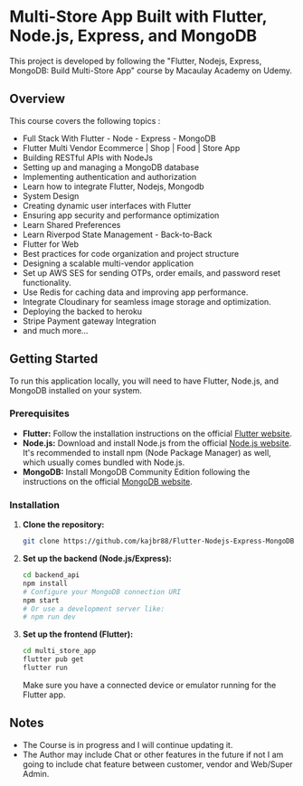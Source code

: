 # Multi-Store App Built with Flutter, Node.js, Express, and MongoDB

This project is developed by following the "Flutter, Nodejs, Express, MongoDB: Build Multi-Store App" course by Macaulay Academy on Udemy.

## Overview

This course covers the following topics :

* Full Stack With Flutter - Node - Express - MongoDB
* Flutter Multi Vendor Ecommerce | Shop | Food | Store App
* Building RESTful APIs with NodeJs
* Setting up and managing a MongoDB database
* Implementing authentication and authorization
* Learn how to integrate Flutter, Nodejs, Mongodb
* System Design
* Creating dynamic user interfaces with Flutter
* Ensuring app security and performance optimization
* Learn Shared Preferences
* Learn Riverpod State Management - Back-to-Back
* Flutter for Web
* Best practices for code organization and project structure
* Designing a scalable multi-vendor application
* Set up AWS SES for sending OTPs, order emails, and password reset functionality.
* Use Redis for caching data and improving app performance.
* Integrate Cloudinary for seamless image storage and optimization.
* Deploying the backed to heroku
* Stripe Payment gateway Integration
* and much more...

## Getting Started

To run this application locally, you will need to have Flutter, Node.js, and MongoDB installed on your system.

### Prerequisites

* **Flutter:** Follow the installation instructions on the official [Flutter website](https://flutter.dev/docs/get-started/install).
* **Node.js:** Download and install Node.js from the official [Node.js website](https://nodejs.org/). It's recommended to install npm (Node Package Manager) as well, which usually comes bundled with Node.js.
* **MongoDB:** Install MongoDB Community Edition following the instructions on the official [MongoDB website](https://www.mongodb.com/docs/manual/installation/).

### Installation

1.  **Clone the repository:**
    ```bash
    git clone https://github.com/kajbr88/Flutter-Nodejs-Express-MongoDB-Build-Multi-Store-App.git
    ```

2.  **Set up the backend (Node.js/Express):**
    ```bash
    cd backend_api
    npm install
    # Configure your MongoDB connection URI
    npm start
    # Or use a development server like:
    # npm run dev
    ```

3.  **Set up the frontend (Flutter):**
    ```bash
    cd multi_store_app
    flutter pub get
    flutter run
    ```

    Make sure you have a connected device or emulator running for the Flutter app.

## Notes
* The Course is in progress and I will continue updating it.
* The Author may include Chat or other features in the future if not I am going to include chat feature between customer, vendor and Web/Super Admin.
